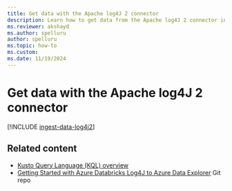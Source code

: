 ```yaml
---
title: Get data with the Apache log4J 2 connector
description: Learn how to get data from the Apache log4J 2 connector in a KQL database in Real-Time Intelligence.
ms.reviewer: akshayd
ms.author: spelluru
author: spelluru
ms.topic: how-to
ms.custom:
ms.date: 11/19/2024
---
```

# Get data with the Apache log4J 2 connector

[!INCLUDE [ingest-data-log4j2](~/../kusto-repo/data-explorer/includes/cross-repo/ingest-data-log4j2.md)]

## Related content

* [Kusto Query Language (KQL) overview](/azure/data-explorer/kusto/query/index)
* [Getting Started with Azure Databricks Log4J to Azure Data Explorer](https://github.com/Azure/azure-kusto-log4j/tree/master/samples-azure-databricks) Git repo
